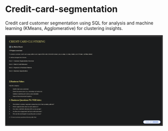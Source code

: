 # Credit-card-segmentation
Credit card customer segmentation using SQL for analysis and machine learning (KMeans, Agglomerative) for clustering insights.


![image](https://github.com/Mainabryan/Credit-card-segmentation/blob/79b715487dba7eaecfdf8f2333e9743bda6df982/Screenshot%202025-07-12%20135043.png)
